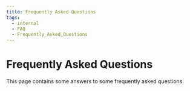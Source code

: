 ```yaml
---
title: Frequently Asked Questions
tags:
  - internal
  - FAQ
  - Frequently_Asked_Questions
---
```


# Frequently Asked Questions

This page contains some answers to some frequently asked questions.
